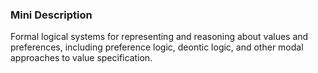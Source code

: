 ### Mini Description

Formal logical systems for representing and reasoning about values and preferences, including preference logic, deontic logic, and other modal approaches to value specification.
